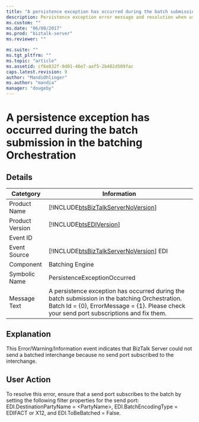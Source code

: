 ```yaml
---
title: "A persistence exception has occurred during the batch submission in the batching Orchestration | Microsoft Docs"
description: Persistence exception error message and resolution when using EDI batching in BizTalk Server.
ms.custom: ""
ms.date: "06/08/2017"
ms.prod: "biztalk-server"
ms.reviewer: ""

ms.suite: ""
ms.tgt_pltfrm: ""
ms.topic: "article"
ms.assetid: cf6e832f-9d01-46e7-aaf5-2b402d509fac
caps.latest.revision: 9
author: "MandiOhlinger"
ms.author: "mandia"
manager: "dougeby"
---
```

# A persistence exception has occurred during the batch submission in the batching Orchestration

## Details  
  
| Catetgory | Information |
|---|---|
|  Product Name   |  [!INCLUDE[btsBizTalkServerNoVersion](../includes/btsbiztalkservernoversion-md.md)] |
| Product Version |  [!INCLUDE[btsEDIVersion](../includes/btsediversion-md.md)] |
|    Event ID     | |
|  Event Source   |   [!INCLUDE[btsBizTalkServerNoVersion](../includes/btsbiztalkservernoversion-md.md)] EDI   |
|    Component    |  Batching Engine  |
|  Symbolic Name  |  PersistenceExceptionOccurred  |
|  Message Text   | A persistence exception has occurred during the batch submission in the batching Orchestration. Batch Id = {0}, ErrorMessage = {1}. Please check your send port subscriptions and fix them. |
  
## Explanation  
 This Error/Warning/Information event indicates that BizTalk Server could not send a batched interchange because no send port subscribed to the interchange.  
  
## User Action  
 To resolve this error, ensure that a send port subscribes to the batch by setting the following filter properties for the send port: EDI.DestinationPartyName = \<PartyName\>, EDI.BatchEncodingType = EDIFACT or X12, and EDI.ToBeBatched = False.
